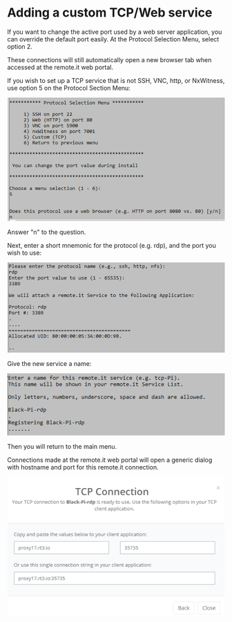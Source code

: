 # Adding a custom TCP/Web service

If you want to change the active port used by a web server application, you can override the default port easily.  At the Protocol Selection Menu, select option 2.  

These connections will still automatically open a new browser tab when accessed at the remote.it web portal.

If you wish to set up a TCP service that is not SSH, VNC, http, or NxWitness, use option 5 on the Protocol Section Menu:

![](../.gitbook/assets/image%20%28101%29.png)

Answer "n" to the question.   

Next, enter a short mnemonic for the protocol \(e.g. rdp\), and the port you wish to use:

![](../.gitbook/assets/image%20%28106%29.png)

Give the new service a name:

![](../.gitbook/assets/image%20%2874%29.png)

Then you will return to the main menu.

Connections made at the remote.it web portal will open a generic dialog with hostname and port for this remote.it connection. 

![](../.gitbook/assets/image%20%2871%29.png)

